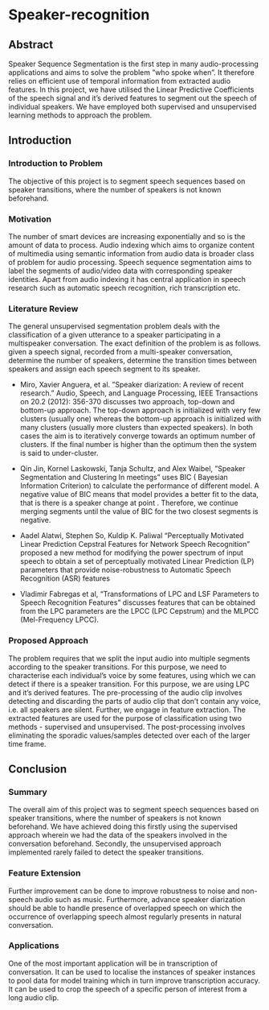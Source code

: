 # Speaker-recognition
## Abstract
Speaker Sequence Segmentation is the first step in many audio-processing applications and aims to solve the problem ”who spoke when”. It therefore relies on efficient use of temporal information from extracted audio features. In this project, we have utilised the Linear Predictive Coefficients of the speech signal and it’s derived features to segment out the speech of individual speakers. We have employed both supervised and unsupervised learning methods to approach the problem.

## Introduction
### Introduction to Problem
The objective of this project is to segment speech sequences based on speaker transitions, where the number of speakers is not known beforehand.

### Motivation
The number of smart devices are increasing exponentially and so is the amount of data to process. Audio indexing which aims to organize content of multimedia using semantic information from audio data is broader class of problem for audio processing. Speech sequence segmentation aims to label the segments of audio/video data with corresponding speaker identities. Apart from audio indexing it has central application in speech research such as automatic speech recognition, rich transcription etc.

### Literature Review
The general unsupervised segmentation problem deals with the classification of a given utterance to a speaker participating in a multispeaker conversation. The exact definition of the problem is as follows. given a speech signal, recorded from a multi-speaker conversation, determine the number of speakers, determine the transition times between speakers and assign each speech segment to its speaker.

* Miro, Xavier Anguera, et al. ”Speaker diarization: A review of recent research.” Audio, Speech, and Language Processing, IEEE Transactions on 20.2 (2012): 356-370 discusses two approach, top-down and bottom-up approach. The top-down approach is initialized with very few clusters (usually one) whereas the bottom-up approach is initialized with many clusters (usually more clusters than expected speakers). In both cases the aim is to iteratively converge towards an optimum number of clusters. If the final number is higher than the optimum then the system is said to under-cluster.

* Qin Jin, Kornel Laskowski, Tanja Schultz, and Alex Waibel, ”Speaker Segmentation and Clustering In meetings” uses BIC ( Bayesian Information Criterion) to calculate the performance of different model. A negative value of BIC means that model provides a better fit to the data, that is there is a speaker change at point . Therefore, we continue merging segments until the value of BIC for the two closest segments is negative.

* Aadel Alatwi, Stephen So, Kuldip K. Paliwal “Perceptually Motivated Linear Prediction Cepstral Features for Network Speech Recognition” proposed a new method for modifying the power spectrum of input speech to obtain a set of perceptually motivated Linear Prediction (LP) parameters that provide noise-robustness to Automatic Speech Recognition (ASR) features

* Vladimir Fabregas et al, “Transformations of LPC and LSF Parameters to Speech Recognition Features” discusses features that can be obtained from the LPC parameters are the LPCC (LPC Cepstrum) and the MLPCC (Mel-Frequency LPCC).

### Proposed Approach
The problem requires that we split the input audio into multiple segments according to the speaker transitions. For this purpose, we need to characterise each individual’s voice by some features, using which we can detect if there is a speaker transition. For this purpose, we are using LPC and it’s derived features. The pre-processing of the audio clip involves detecting and discarding the parts of audio clip that don’t contain any voice, i.e. all speakers are silent. Further, we engage in feature extraction. The extracted features are used for the purpose of classification using two methods - supervised and unsupervised. The post-processing involves eliminating the sporadic values/samples detected over each of the larger time frame.

## Conclusion
### Summary
The overall aim of this project was to segment speech sequences based on speaker transitions, where the number of speakers is not known beforehand. We have achieved doing this firstly using the supervised approach wherein we had the data of the speakers involved in the conversation beforehand. Secondly, the unsupervised approach implemented rarely failed to detect the speaker transitions.

### Feature Extension
Further improvement can be done to improve robustness to noise and non-speech audio such as music. Furthermore, advance speaker diarization should be able to handle presence of overlapped speech on which the occurrence of overlapping speech almost regularly presents in natural conversation.

### Applications
One of the most important application will be in transcription of conversation. It can be used to localise the instances of speaker instances to pool data for model training which in turn improve transcription accuracy.
It can be used to crop the speech of a specific person of interest from a long audio clip.
